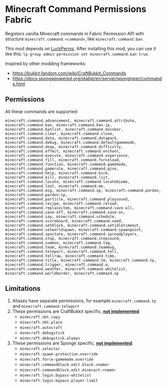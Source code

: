 # Minecraft Command Permissions Fabric

Registers vanilla Minecraft commands in Fabric Permission API with structure `minecraft.command.<command>`,
like `minecraft.command.ban`.

This mod depends on [LuckPerms](https://luckperms.net).
After installing this mod, you can use it like this:
`lp group admin permission set minecraft.command.ban true`.

Inspired by other modding frameworks:

- https://bukkit.fandom.com/wiki/CraftBukkit_Commands
- https://docs.spongepowered.org/stable/en/server/spongineer/commands.html

## Permissions

All these commands are supported: 

```
minecraft.command.advancement, minecraft.command.attribute, minecraft.command.ban, minecraft.command.ban-ip,
minecraft.command.banlist, minecraft.command.bossbar, minecraft.command.clear, minecraft.command.clone,
minecraft.command.data, minecraft.command.datapack, minecraft.command.debug, minecraft.command.defaultgamemode,
minecraft.command.deop, minecraft.command.difficulty, minecraft.command.effect, minecraft.command.enchant,
minecraft.command.execute, minecraft.command.experience, minecraft.command.fill, minecraft.command.forceload,
minecraft.command.function, minecraft.command.gamemode, minecraft.command.gamerule, minecraft.command.give,
minecraft.command.help, minecraft.command.kick, minecraft.command.kill, minecraft.command.list,
minecraft.command.locate, minecraft.command.locatebiome, minecraft.command.loot, minecraft.command.me,
minecraft.command.msg, minecraft.command.op, minecraft.command.pardon, minecraft.command.pardon-ip,
minecraft.command.particle, minecraft.command.playsound, minecraft.command.recipe, minecraft.command.reload,
minecraft.command.replaceitem, minecraft.command.save-all, minecraft.command.save-off, minecraft.command.save-on,
minecraft.command.say, minecraft.command.schedule, minecraft.command.scoreboard, minecraft.command.seed,
minecraft.command.setblock, minecraft.command.setidletimeout, minecraft.command.setworldspawn, minecraft.command.spawnpoint,
minecraft.command.spectate, minecraft.command.spreadplayers, minecraft.command.stop, minecraft.command.stopsound,
minecraft.command.summon, minecraft.command.tag, minecraft.command.team, minecraft.command.teammsg,
minecraft.command.teleport, minecraft.command.tell, minecraft.command.tellraw, minecraft.command.time,
minecraft.command.title, minecraft.command.tm, minecraft.command.tp, minecraft.command.trigger, minecraft.command.w,
minecraft.command.weather, minecraft.command.whitelist, minecraft.command.worldborder, minecraft.command.xp
```

## Limitations

1. Aliases have separate permissions, for example `minecraft.command.tp` and `minecraft.command.teleport`
2. These permissions are CraftBukkit specific, <ins>**not implemented**</ins>:
   - `minecraft.nbt.copy`
   - `minecraft.nbt.place`
   - `minecraft.autocraft`
   - `minecraft.debugstick`
   - `minecraft.debugstick.always`
4. These permissions are Sponge specific,  <ins>**not implemented**</ins>:
   - `minecraft.selector`
   - `minecraft.spawn-protection.override`
   - `minecraft.force-gamemode.override`
   - `minecraft.commandblock.edit.block.<name>`
   - `minecraft.commandblock.edit.minecart.<name>`
   - `minecraft.login.bypass-whitelist`
   - `minecraft.login.bypass-player-limit`
